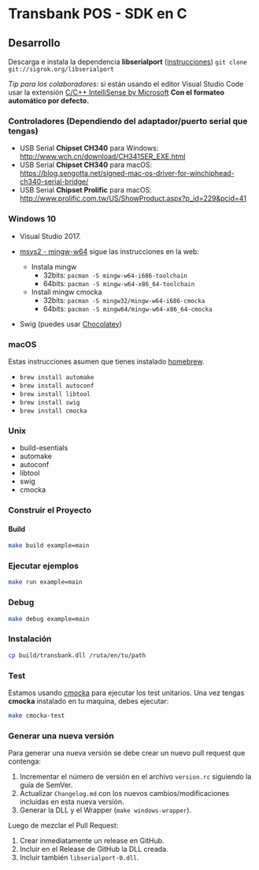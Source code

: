 # Transbank POS - SDK en C

## Desarrollo

Descarga e instala la dependencia **libserialport** ([instrucciones](https://sigrok.org/wiki/Libserialport)) `git clone git://sigrok.org/libserialport`

_Tip para los colaboradores:_ si están usando el editor Visual Studio Code usar la extensión [C/C++ IntelliSense by Microsoft](https://marketplace.visualstudio.com/items?itemName=ms-vscode.cpptools) **Con el formateo automático por defecto.**

### Controladores (Dependiendo del adaptador/puerto serial que tengas)

-   USB Serial **Chipset CH340** para Windows: <http://www.wch.cn/download/CH341SER_EXE.html>
-   USB Serial **Chipset CH340** para macOS: <https://blog.sengotta.net/signed-mac-os-driver-for-winchiphead-ch340-serial-bridge/>
-   USB Serial **Chipset Prolific** para macOS: <http://www.prolific.com.tw/US/ShowProduct.aspx?p_id=229&pcid=41>

### Windows 10

-   Visual Studio 2017.

-   [msys2 - mingw-w64](http://www.msys2.org/) sigue las instrucciones en la web:
    -   Instala mingw
        -   32bits: `pacman -S mingw-w64-i686-toolchain`
        -   64bits: `pacman -S mingw-w64-x86_64-toolchain`
    -   Install mingw cmocka
        -   32bits: `pacman -S mingw32/mingw-w64-i686-cmocka`
        -   64bits: `pacman -S mingw64/mingw-w64-x86_64-cmocka`
-   Swig (puedes usar [Chocolatey](https://chocolatey.org/))

### macOS

Estas instrucciones asumen que tienes instalado [homebrew](https://brew.sh/).

-   `brew install automake`
-   `brew install autoconf`
-   `brew install libtool`
-   `brew install swig`
-   `brew install cmocka`

### Unix

-   build-esentials
-   automake
-   autoconf
-   libtool
-   swig
-   cmocka

### Construir el Proyecto

#### Build

```bash
make build example=main
```

### Ejecutar ejemplos

```bash
make run example=main
```

### Debug

```bash
make debug example=main
```

### Instalación

```bash
cp build/transbank.dll /ruta/en/tu/path
```

### Test

Estamos usando [cmocka](https://cmocka.org) para ejecutar los test unitarios.
Una vez tengas **cmocka** instalado en tu maquina, debes ejecutar:

```bash
make cmocka-test
```

### Generar una nueva versión

Para generar una nueva versión se debe crear un nuevo pull request que contenga:

1. Incrementar el número de versión en el archivo `version.rc` siguiendo la guía de SemVer.
2. Actualizar `Changelog.md` con los nuevos cambios/modificaciones incluidas en esta nueva versión.
3. Generar la DLL y el Wrapper (`make windows-wrapper`).

Luego de mezclar el Pull Request:

1. Crear inmediatamente un release en GitHub.
2. Incluir en el Release de GitHub la DLL creada.
3. Incluir también `libserialport-0.dll`.
